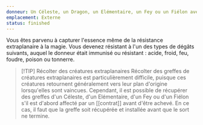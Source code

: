 ```yaml
---
donneur: Un Céleste, un Dragon, un Elémentaire, un Fey ou un Fiélon avec l'immunité ou la résistance aux dégâts d'acide, de froid, de feu, de foudre, de poison ou de tonnerre
emplacement: Externe
status: finished
---
```

Vous êtes parvenu à capturer l'essence même de la résistance extraplanaire à la magie. Vous devenez résistant à l'un des types de dégâts suivants, auquel le donneur était immunisé ou résistant : acide, froid, feu, foudre, poison ou tonnerre. 

>[!TIP] Récolter des créatures extraplanaires
> Récolter des greffes de créatures extraplanaires est particulièrement difficile, puisque ces créatures retournent généralement vers leur plan d'origine lorsqu'elles sont vaincues. Cependant, il est possible de récupérer des greffes d'un Céleste, d'un Elémentaire, d'un Fey ou d'un Fiélon s'il est d'abord affecté par un [[contrat]] avant d'être achevé. En ce cas, il faut que la greffe soit récupérée et installée avant que le sort ne termine.
>